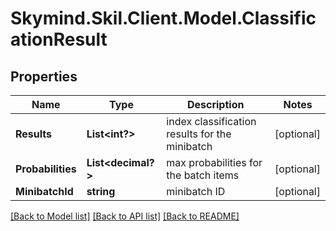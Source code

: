 
# Skymind.Skil.Client.Model.ClassificationResult

## Properties

Name | Type | Description | Notes
------------ | ------------- | ------------- | -------------
**Results** | **List&lt;int?&gt;** | index classification results for the minibatch | [optional] 
**Probabilities** | **List&lt;decimal?&gt;** | max probabilities for the batch items | [optional] 
**MinibatchId** | **string** | minibatch ID | [optional] 

[[Back to Model list]](../README.md#documentation-for-models)
[[Back to API list]](../README.md#documentation-for-api-endpoints)
[[Back to README]](../README.md)

